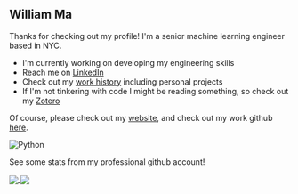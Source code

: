 ## William Ma

Thanks for checking out my profile! I'm a senior machine learning engineer based in NYC.

- I'm currently working on developing my engineering skills
- Reach me on [LinkedIn](https://www.linkedin.com/in/williammaucla)
- Check out my [work history](https://wmaucla.github.io/) including personal projects
- If I'm not tinkering with code I might be reading something, so check out my [Zotero](https://www.zotero.org/groups/2583428/williams_reading_list/library)

Of course, please check out my [website](https://www.zhengweima.com/), and check out my work github [here](https://github.com/willmashipt).

![Python](https://img.shields.io/badge/python-3670A0?style=for-the-badge&logo=python&logoColor=ffdd54)

See some stats from my professional github account!

<a href="https://github.com/anuraghazra/github-readme-stats">
  <img align="center" src="https://github-readme-stats.vercel.app/api?username=willmashipt&hide=stars&count_private=true&show_icons=true&theme=dark" />
</a>
<a href="https://git.io/streak-stats">
  <img align="center" src="https://github-readme-streak-stats.herokuapp.com?user=willmashipt&theme=dark&date_format=M%20j%5B%2C%20Y%5D" />
</a>
